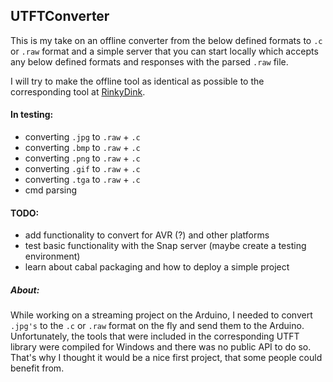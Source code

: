 ## UTFTConverter

This is my take on an offline converter from the below defined formats to `.c` or `.raw` format and a simple server that you can start locally which accepts any below defined formats and responses with the parsed `.raw` file.

I will try to make the offline tool as identical as possible to the corresponding tool at [RinkyDink](http://www.rinkydinkelectronics.com/library.php?id=51).

#### In testing:

  * converting `.jpg` to `.raw` + `.c`
  * converting `.bmp` to `.raw` + `.c`
  * converting `.png` to `.raw` + `.c`
  * converting `.gif` to `.raw` + `.c`
  * converting `.tga` to `.raw` + `.c`
  * cmd parsing

#### TODO:

  * add functionality to convert for AVR (?) and other platforms
  * test basic functionality with the Snap server (maybe create a testing environment)
  * learn about cabal packaging and how to deploy a simple project

##### About:

While working on a streaming project on the Arduino, I needed to convert `.jpg's` to the `.c` or `.raw` format on the fly and send them to the Arduino. Unfortunately, the tools that were included in the corresponding UTFT library were compiled for Windows and there was no public API to do so. That's why I thought it would be a nice first project, that some people could benefit from.
